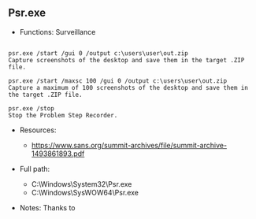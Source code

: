 ## Psr.exe
* Functions: Surveillance
```

psr.exe /start /gui 0 /output c:\users\user\out.zip
Capture screenshots of the desktop and save them in the target .ZIP file.

psr.exe /start /maxsc 100 /gui 0 /output c:\users\user\out.zip
Capture a maximum of 100 screenshots of the desktop and save them in the target .ZIP file.

psr.exe /stop
Stop the Problem Step Recorder.
```
   
* Resources:   
  * https://www.sans.org/summit-archives/file/summit-archive-1493861893.pdf
   
* Full path:   
  * C:\Windows\System32\Psr.exe
  * C:\Windows\SysWOW64\Psr.exe
   
* Notes: Thanks to   
   
